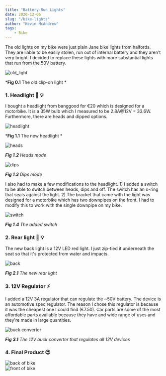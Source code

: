 ```yaml
---
title: "Battery-Run Lights"
date: 2020-12-06
slug: "/bike-lights"
author: "Kevin McAndrew"
tags:
    - Bike
---
```


The old lights on my bike were just plain Jane bike lights from halfords. They are liable
to be easily stolen, run out of internal battery and they aren't very bright. I decided to
replace these lights with more substantial lights that run from the 50V battery.

<div style={{ maxWidth: '800px', height: 'auto', margin: '0 auto' }}>

<img src="./old_lights.jpg" alt="old_light"/>

</div>

<div style={{ textAlign: 'center' }}>

*__Fig 0.1__ The old clip-on light *

</div>

### 1. Headlight 🤯 💡

I bought a headlight from banggood for €20 which is designed for a motorbike. It is a 35W bulb
which I measured to be 2.8A@12V = 33.6W. Furthermore, there are heads and dipped options.

<div style={{ maxWidth: '800px', height: 'auto', margin: '0 auto' }}>

<img src="./headlight.jpg" alt="headlight"/>

</div>

<div style={{ textAlign: 'center' }}>

*__Fig 1.1__ The new headlight *

</div>

<div style={{ maxWidth: '800px', height: 'auto', margin: '0 auto' }}>

<img src="./heads.jpg" alt="heads"/>

</div>

<div style={{ textAlign: 'center' }}>

*__Fig 1.2__ Heads mode*

</div>

<div style={{ maxWidth: '800px', height: 'auto', margin: '0 auto' }}>

<img src="./dips.jpg" alt="dips"/>

</div>

<div style={{ textAlign: 'center' }}>

*__Fig 1.3__ Dips mode*

</div>

I also had to make a few modifications to the headlight. 1) I added a switch to be able
to switch between heads, dips and off. The switch has an o-ring that seals against the
light. 2) The bracket that came with the light was designed for a motorbike which has
two downpipes on the front. I had to modify this to work with the single downpipe on my
bike.

<div style={{ maxWidth: '700px', height: 'auto', margin: '0 auto' }}>

<img src="./switch.jpg" alt="switch"/>

</div>

<div style={{ textAlign: 'center' }}>

*__Fig 1.4__ The added switch*

</div>

### 2. Rear light 🍑 💡

The new back light is a 12V LED red light. I just zip-tied it underneath the seat
so that it's protected from water and impacts.

<div style={{ maxWidth: '800px', height: 'auto', margin: '0 auto' }}>

<img src="./back.jpg" alt="back"/>

</div>

<div style={{ textAlign: 'center' }}>

*__Fig 2.1__ The new rear light*

</div>

### 3. 12V Regulator ⚡

I added a 12V 3A regulator that can regulate the ~50V battery. The device is an automotive
spec regulator. The reason I chose this regulator is because it was the cheapest one I
could find (€7.50). Car parts are some of the most affordable parts available because they have and
wide range of uses and they're made in large quantities.

<div style={{ maxWidth: '600px', height: 'auto', margin: '0 auto' }}>

<img src="./buck.jpg" alt="buck converter"/>

</div>

<div style={{ textAlign: 'center' }}>

*__Fig 3.1__ The 12V buck converter that regulates all 12V devices*

</div>

### 4. Final Product 😍

<div style={{ maxWidth: '800px', height: 'auto', margin: '0 auto' }}>

<img src="./out_back.jpg" alt="back of bike"/>

</div>

<div style={{ maxWidth: '800px', height: 'auto', margin: '0 auto' }}>

<img src="./out_front.jpg" alt="front of bike"/>

</div>
